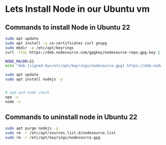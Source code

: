 # Lets Install Node in our Ubuntu vm

## Commands to install Node in Ubuntu 22
```bash
sudo apt update
sudo apt install -y ca-certificates curl gnupg
sudo mkdir -p /etc/apt/keyrings
curl -fsSL https://deb.nodesource.com/gpgkey/nodesource-repo.gpg.key | sudo gpg --dearmor -o /etc/apt/keyrings/nodesource.gpg

NODE_MAJOR=21
echo "deb [signed-by=/etc/apt/keyrings/nodesource.gpg] https://deb.nodesource.com/node_$NODE_MAJOR.x nodistro main" | sudo tee /etc/apt/sources.list.d/nodesource.list

sudo apt update
sudo apt install nodejs -y


# npm and node check
npm -v
node -v

```

## Commands to uninstall node in Ubuntu 22

```bash
sudo apt purge nodejs -y
sudo rm -r /etc/apt/sources.list.d/nodesource.list
sudo rm -r /etc/apt/keyrings/nodesource.gpg
```
